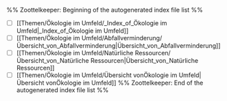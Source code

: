 %% Zoottelkeeper: Beginning of the autogenerated index file list  %%
- [ ]  [[Themen/Ökologie im Umfeld/_Index_of_Ökologie im Umfeld|_Index_of_Ökologie im Umfeld]]
- [ ]  [[Themen/Ökologie im Umfeld/Abfallverminderung/Übersicht_von_Abfallverminderung|Übersicht_von_Abfallverminderung]]
- [ ]  [[Themen/Ökologie im Umfeld/Natürliche Ressourcen/Übersicht_von_Natürliche Ressourcen|Übersicht_von_Natürliche Ressourcen]]
- [ ]  [[Themen/Ökologie im Umfeld/Übersicht vonÖkologie im Umfeld|Übersicht vonÖkologie im Umfeld]]
%% Zoottelkeeper: End of the autogenerated index file list  %%
